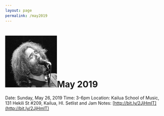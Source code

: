```yaml
---
layout: page
permalink: /may2019
---
```

<h1><img class="ui avatar image" src="/images/jerryavatar.jpg">May 2019</h1>

Date: Sunday, May 26, 2019
Time: 3-6pm
Location: Kailua School of Music, 131 Hekili St #209, Kailua, HI.
Setlist and Jam Notes:  [http://bit.ly/2JjHmlT](http://bit.ly/2JjHmlT)

